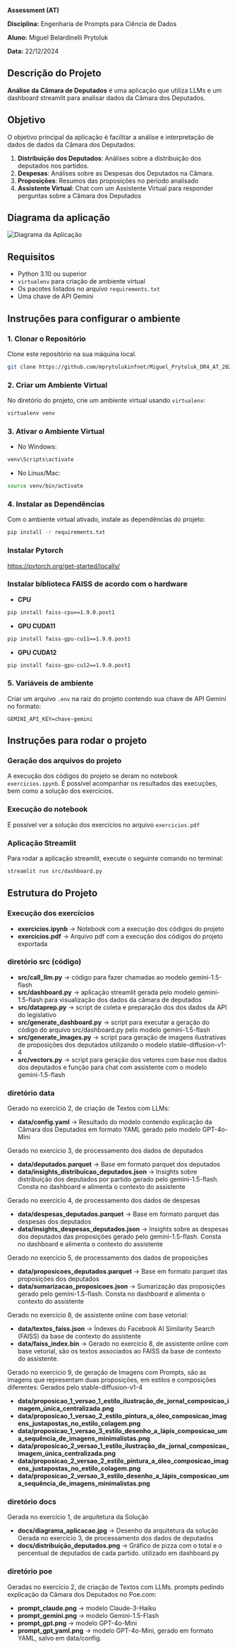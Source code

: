 **Assessment (AT)**

**Disciplina:** Engenharia de Prompts para Ciência de Dados

**Aluno:** Miguel Belardinelli Prytoluk

**Data:** 22/12/2024


## Descrição do Projeto
**Análise da Câmara de Deputados** é uma aplicação que utiliza LLMs e um dashboard streamlit para analisar dados da Câmara dos Deputados.

## Objetivo
O objetivo principal da aplicação é facilitar a análise e interpretação de dados de dados da Câmara dos Deputados:

1. **Distribuição dos Deputados**: Análises sobre a distribuição dos deputados nos partidos.
2. **Despesas**: Análises sobre as Despesas dos Deputados na Câmara.
3. **Proposições**: Resumos das proposições no período analisado
4. **Assistente Virtual**: Chat com um Assistente Virtual para responder perguntas sobre a Câmara dos Deputados

## Diagrama da aplicação

![Diagrama da Aplicação](docs/diagrama_aplicacao.jpg?raw=true "Diagrama")

## Requisitos

- Python 3.10 ou superior
- `virtualenv` para criação de ambiente virtual
- Os pacotes listados no arquivo `requirements.txt`
- Uma chave de API Gemini

## Instruções para configurar o ambiente

### 1. Clonar o Repositório

Clone este repositório na sua máquina local.

```bash
git clone https://github.com/mprytolukinfnet/Miguel_Prytoluk_DR4_AT_2024_2.git
```

### 2. Criar um Ambiente Virtual

No diretório do projeto, crie um ambiente virtual usando `virtualenv`:

```bash
virtualenv venv
```

### 3. Ativar o Ambiente Virtual
- No Windows:
```bash
venv\Scripts\activate
```

- No Linux/Mac:
```bash
source venv/bin/activate
```

### 4. Instalar as Dependências

Com o ambiente virtual ativado, instale as dependências do projeto:
```bash
pip install -r requirements.txt
```

### Instalar Pytorch
https://pytorch.org/get-started/locally/

### Instalar biblioteca FAISS de acordo com o hardware
- **CPU**
```bash
pip install faiss-cpu==1.9.0.post1
```
- **GPU CUDA11**
```bash
pip install faiss-gpu-cu11==1.9.0.post1
```
- **GPU CUDA12**
```bash
pip install faiss-gpu-cu12==1.9.0.post1
```

### 5. Variáveis de ambiente

Criar um arquivo `.env` na raiz do projeto contendo sua chave de API Gemini no formato:
```env
GEMINI_API_KEY=chave-gemini
```

## Instruções para rodar o projeto

### Geração dos arquivos do projeto
A execução dos códigos do projeto se deram no notebook `exercicios.ipynb`. É possível acompanhar os resultados das execuções, bem como a solução dos exercícios.

### Execução do notebook
É possível ver a solução dos exercícios no arquivo `exercicios.pdf`

### Aplicação Streamlit
Para rodar a aplicação streamlit, execute o seguinte comando no terminal:
```bash
streamlit run src/dashboard.py
```

## Estrutura do Projeto

### Execução dos exercícios
- **exercicios.ipynb** -> Notebook com a execução dos códigos do projeto
- **exercicios.pdf** -> Arquivo pdf com a execução dos códigos do projeto exportada

### diretório src (código)
- **src/call_llm.py** -> código para fazer chamadas ao modelo gemini-1.5-flash
- **src/dashboard.py** -> aplicação streamlit gerada pelo modelo gemini-1.5-flash para visualização dos dados da câmara de deputados
- **src/dataprep.py** -> script de coleta e preparação dos dos dados da API do legislativo
- **src/generate_dashboard.py** -> script para executar a geração do código do arquivo src/dashboard.py pelo modelo gemini-1.5-flash
- **src/generate_images.py** -> script para geração de imagens ilustrativas de proposições dos deputados utilizando o modelo stable-diffusion-v1-4
- **src/vectors.py** -> script para geração dos vetores com base nos dados dos deputados e função para chat com assistente com o modelo gemini-1.5-flash

### diretório data
Gerado no exercício 2, de criação de Textos com LLMs:
- **data/config.yaml** -> Resultado do modelo contendo explicação da Câmara dos Deputados em formato YAML gerado pelo modelo GPT-4o-Mini

Gerado no exercício 3, de processamento dos dados de deputados
- **data/deputados.parquet** -> Base em formato parquet dos deputados
- **data/insights_distribuicao_deputados.json** -> Insights sobre distribuição dos deputados por partido gerado pelo gemini-1.5-flash. Consta no dashboard e alimenta o contexto do assistente

Gerado no exercício 4, de processamento dos dados de despesas 
- **data/despesas_deputados.parquet** -> Base em formato parquet das despesas dos deputados
- **data/insights_despesas_deputados.json** -> Insights sobre as despesas dos deputados das proposições gerado pelo gemini-1.5-flash. Consta no dashboard e alimenta o contexto do assistente

Gerado no exercício 5, de processamento dos dados de proposições
- **data/proposicoes_deputados.parquet** -> Base em formato parquet das proposições dos deputados
- **data/sumarizacao_proposicoes.json** -> Sumarização das proposições gerado pelo gemini-1.5-flash. Consta no dashboard e alimenta o contexto do assistente

Gerado no exercício 8, de assistente online com base vetorial:
- **data/textos_faiss.json** -> Índexes do Facebook AI Similarity Search (FAISS) da base de contexto do assistente
- **data/faiss_index.bin** -> Gerado no exercicio 8, de assistente online com base vetorial, são os textos associados ao FAISS da base de contexto do assistente.

Gerado no exercicio 9, de geração de Imagens com Prompts, são as imagens que representam duas proposições, em estilos e composições diferentes: Gerados pelo stable-diffusion-v1-4
- **data/proposicao_1_versao_1_estilo_ilustração_de_jornal_composicao_imagem_única_centralizada.png**
- **data/proposicao_1_versao_2_estilo_pintura_a_óleo_composicao_imagens_justapostas_no_estilo_colagem.png**
- **data/proposicao_1_versao_3_estilo_desenho_a_lápis_composicao_uma_sequência_de_imagens_minimalistas.png**
- **data/proposicao_2_versao_1_estilo_ilustração_de_jornal_composicao_imagem_única_centralizada.png**
- **data/proposicao_2_versao_2_estilo_pintura_a_óleo_composicao_imagens_justapostas_no_estilo_colagem.png**
- **data/proposicao_2_versao_3_estilo_desenho_a_lápis_composicao_uma_sequência_de_imagens_minimalistas.png**

### diretório docs
Gerada no exercício 1, de arquitetura da Solução
- **docs/diagrama_aplicacao.jpg** -> Desenho da arquitetura da solução
Gerada no exercício 3, de processamento dos dados de deputados
- **docs/distribuição_deputados.png** -> Gráfico de pizza com o total e o percentual de deputados de cada partido. utilizado em dashboard.py

### diretório poe
Geradas no exercício 2, de criação de Textos com LLMs.
prompts pedindo explicação da Câmara dos Deputados no Poe.com:
- **prompt_claude.png** -> modelo Claude-3-Haiku
- **prompt_gemini.png** -> modelo Gemini-1.5-Flash
- **prompt_gpt.png** -> modelo GPT-4o-Mini
- **prompt_gpt_yaml.png** -> modelo GPT-4o-Mini, gerado em formato YAML, salvo em data/config.
